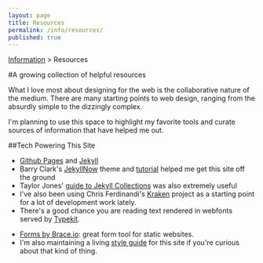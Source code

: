 ```yaml
---
layout: page
title: Resources
permalink: /info/resources/
published: true
---
```


<nav role="navigation" class="breadcrumb-nav" id="top">
     <a href="../">Information</a> > Resources
</nav><!--/.breadcrumb-nav-->


#A growing collection of helpful resources

What I love most about designing for the web is the collaborative nature of the medium. There are many starting points to web design, ranging from the absurdly simple to the dizzingly complex.

I'm planning to use this space to highlight my favorite tools and curate sources of information that have helped me out.

##Tech Powering This Site
* [Github Pages](https://pages.github.com/) and [Jekyll](http://jekyllrb.com/)
* Barry Clark's [JekyllNow](https://github.com/barryclark/jekyll-now) theme and [tutorial](http://www.smashingmagazine.com/2014/08/01/build-blog-jekyll-github-pages/) helped me get this site off the ground
* Taylor Jones' [guide to Jekyll Collections](http://www.sitepoint.com/getting-started-jekyll-collections/) was also extremely useful
* I've also been using Chris Ferdinandi's [Kraken](https://cferdinandi.github.io/kraken/) project as a starting point for a lot of development work lately.
* There's a good chance you are reading text rendered in webfonts served by [Typekit](https://typekit.com/colophons/tyd0bgr).
<!--* Occasional icons served via CDN thanks to [FontAwesome](https://fortawesome.github.io/Font-Awesome/icons/).-->
* [Forms by Brace.io](http://forms.brace.io/): great form tool for static websites.
* I'm also maintaining a living <a href="/info/style-guide/" title="Style Guide">style guide</a> for this site if you're curious about that kind of thing.